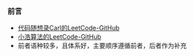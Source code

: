 ### 前言
* [代码随想录Carl的LeetCode-GitHub](https://github.com/youngyangyang04/leetcode-master)
* [小浩算法的LeetCode-GitHub](https://github.com/geekxh/hello-algorithm)
* 前者语种较多，且体系好，主要顺序遵循前者，后者作为补充